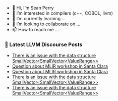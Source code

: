 - 👋 Hi, I’m Sean Perry
- 👀 I’m interested in compilers (c++, COBOL, llvm)
- 🌱 I’m currently learning ...
- 💞️ I’m looking to collaborate on ...
- 📫 How to reach me ...

<!---
s66perry/s66perry is a ✨ special ✨ repository because its `README.md` (this file) appears on your GitHub profile.
You can click the Preview link to take a look at your changes.
--->
### 📕 Latest LLVM Discourse Posts

<!-- DISCOURSE-LLVM:START -->
- [There is an issue with the data structure SmallVector&lt;SmallVector&lt;ValueRange&gt;&gt;](https://discourse.llvm.org/t/there-is-an-issue-with-the-data-structure-smallvector-smallvector-valuerange/88429#post_4)
- [Question about MLIR workshop in Santa Clara](https://discourse.llvm.org/t/question-about-mlir-workshop-in-santa-clara/88399#post_5)
- [Question about MLIR workshop in Santa Clara](https://discourse.llvm.org/t/question-about-mlir-workshop-in-santa-clara/88399#post_4)
- [There is an issue with the data structure SmallVector&lt;SmallVector&lt;ValueRange&gt;&gt;](https://discourse.llvm.org/t/there-is-an-issue-with-the-data-structure-smallvector-smallvector-valuerange/88429#post_3)
- [There is an issue with the data structure SmallVector&lt;SmallVector&lt;ValueRange&gt;&gt;](https://discourse.llvm.org/t/there-is-an-issue-with-the-data-structure-smallvector-smallvector-valuerange/88429#post_2)
<!-- DISCOURSE-LLVM:END -->
